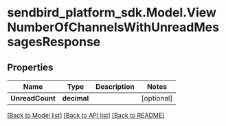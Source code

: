 
# sendbird_platform_sdk.Model.ViewNumberOfChannelsWithUnreadMessagesResponse

## Properties

Name | Type | Description | Notes
------------ | ------------- | ------------- | -------------
**UnreadCount** | **decimal** |  | [optional] 

[[Back to Model list]](../README.md#documentation-for-models)
[[Back to API list]](../README.md#documentation-for-api-endpoints)
[[Back to README]](../README.md)

